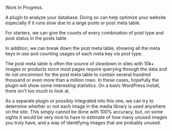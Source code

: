 Work In Progress.

A plugin to analyze your database. Doing so can help optimize your website especially if it runs slow due to a large posts or post meta table.

For starters, we can give the counts of every combination of post type and post status in the posts table. 

In addition, we can break down the post meta table, showing all the meta keys in use and counting usages of each meta key via post type. 

The post meta table is often the source of slowdown in sites with 10k+ images or products since most pages require querying through the data and its not uncommon for the post meta table to contain several hundred thousand or even more than a million rows. In these cases, hopefully the plugin will show some interesting statistics. On a basic WordPress install, there isn't too much to look at.

As a separate plugin or possibly integrated into this one, we can try to determine whether or not each image in the media library is used anywhere on the site. This simply cannot be done with 100% accuracy, but, on some sights it would be very nice to have to estimate of how many unused images you truly have, and a way of identifying images that are probably unused.


